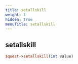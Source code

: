 ```yaml
---
title: setallskill
weight: 1
hidden: true
menuTitle: setallskill
---
```

## setallskill
```perl
$quest->setallskill(int value)
```